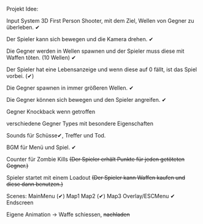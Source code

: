 ﻿Projekt Idee:


Input System
3D First Person Shooter, mit dem Ziel, Wellen von Gegner zu überleben. ✔

Der Spieler kann sich bewegen und die Kamera drehen. ✔

Die Gegner werden in Wellen spawnen und der Spieler muss diese mit Waffen töten. (10 Wellen) ✔

Der Spieler hat eine Lebensanzeige und wenn diese auf 0 fällt, ist das Spiel vorbei. (✔)

Die Gegner spawnen in immer größeren Wellen. ✔

Die Gegner können sich bewegen und den Spieler angreifen. ✔

Gegner Knockback wenn getroffen

verschiedene Gegner Types mit besondere Eigenschaften

Sounds für Schüsse✔, Treffer und Tod.

BGM für Menü und Spiel. ✔

Counter für Zombie Kills ~~(Der Spieler erhält Punkte für jeden getöteten Gegner.)~~

Spieler startet mit einem Loadout ~~(Der Spieler kann Waffen kaufen und diese dann benutzen.)~~


Scenes:
MainMenu (✔)
Map1
Map2 (✔)
Map3
Overlay/ESCMenu ✔
Endscreen

Eigene Animation -> Waffe schiessen, ~~nachladen~~
